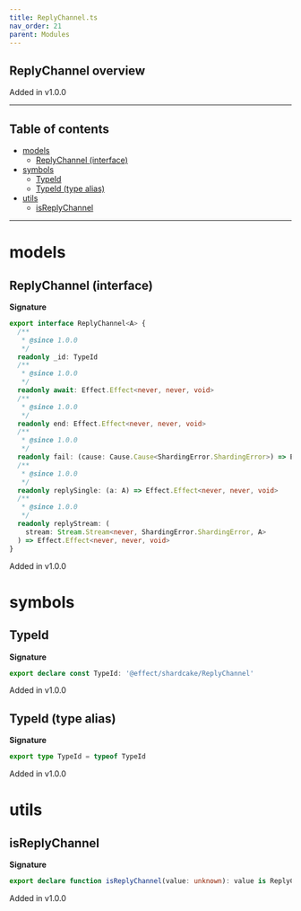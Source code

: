 ```yaml
---
title: ReplyChannel.ts
nav_order: 21
parent: Modules
---
```


## ReplyChannel overview

Added in v1.0.0

---

<h2 class="text-delta">Table of contents</h2>

- [models](#models)
  - [ReplyChannel (interface)](#replychannel-interface)
- [symbols](#symbols)
  - [TypeId](#typeid)
  - [TypeId (type alias)](#typeid-type-alias)
- [utils](#utils)
  - [isReplyChannel](#isreplychannel)

---

# models

## ReplyChannel (interface)

**Signature**

```ts
export interface ReplyChannel<A> {
  /**
   * @since 1.0.0
   */
  readonly _id: TypeId
  /**
   * @since 1.0.0
   */
  readonly await: Effect.Effect<never, never, void>
  /**
   * @since 1.0.0
   */
  readonly end: Effect.Effect<never, never, void>
  /**
   * @since 1.0.0
   */
  readonly fail: (cause: Cause.Cause<ShardingError.ShardingError>) => Effect.Effect<never, never, void>
  /**
   * @since 1.0.0
   */
  readonly replySingle: (a: A) => Effect.Effect<never, never, void>
  /**
   * @since 1.0.0
   */
  readonly replyStream: (
    stream: Stream.Stream<never, ShardingError.ShardingError, A>
  ) => Effect.Effect<never, never, void>
}
```

Added in v1.0.0

# symbols

## TypeId

**Signature**

```ts
export declare const TypeId: '@effect/shardcake/ReplyChannel'
```

Added in v1.0.0

## TypeId (type alias)

**Signature**

```ts
export type TypeId = typeof TypeId
```

Added in v1.0.0

# utils

## isReplyChannel

**Signature**

```ts
export declare function isReplyChannel(value: unknown): value is ReplyChannel<any>
```

Added in v1.0.0
